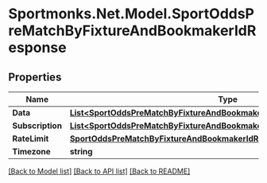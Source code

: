 # Sportmonks.Net.Model.SportOddsPreMatchByFixtureAndBookmakerIdResponse

## Properties

Name | Type | Description | Notes
------------ | ------------- | ------------- | -------------
**Data** | [**List&lt;SportOddsPreMatchByFixtureAndBookmakerIdResponseDataInner&gt;**](SportOddsPreMatchByFixtureAndBookmakerIdResponseDataInner.md) |  | [optional] 
**Subscription** | [**List&lt;SportOddsPreMatchByFixtureAndBookmakerIdResponseSubscriptionInner&gt;**](SportOddsPreMatchByFixtureAndBookmakerIdResponseSubscriptionInner.md) |  | [optional] 
**RateLimit** | [**SportOddsPreMatchByFixtureAndBookmakerIdResponseRateLimit**](SportOddsPreMatchByFixtureAndBookmakerIdResponseRateLimit.md) |  | [optional] 
**Timezone** | **string** |  | [optional] 

[[Back to Model list]](../README.md#documentation-for-models) [[Back to API list]](../README.md#documentation-for-api-endpoints) [[Back to README]](../README.md)

